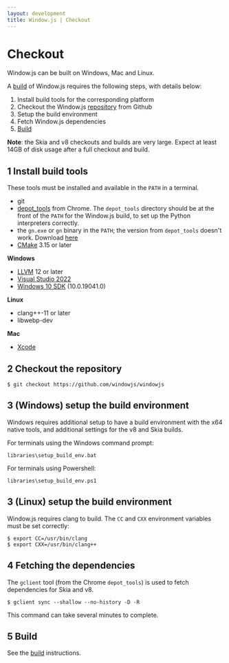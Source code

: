 ```yaml
---
layout: development
title: Window.js | Checkout
---
```


Checkout
========

Window.js can be built on Windows, Mac and Linux.

A [build](/dev/build) of Window.js requires the following steps, with details
below:

1. Install build tools for the corresponding platform
2. Checkout the Window.js [repository](https://github.com/windowjs/windowjs)
   from Github
3. Setup the build environment
4. Fetch Window.js dependencies
5. [Build](/dev/build)

**Note**: the Skia and v8 checkouts and builds are very large. Expect at least
14GB of disk usage after a full checkout and build.

1 Install build tools
---------------------

These tools must be installed and available in the `PATH` in a terminal.

*  git
*  [depot_tools](https://commondatastorage.googleapis.com/chrome-infra-docs/flat/depot_tools/docs/html/depot_tools_tutorial.html#_setting_up) from Chrome.
   The `depot_tools` directory should be at the front of the `PATH` for the
   Window.js build, to set up the Python interpreters correctly.
*  the `gn.exe` or `gn`  binary in the `PATH`; the version from `depot_tools` doesn't work.
   Download [here](https://gn.googlesource.com/gn/+/refs/heads/main#getting-a-binary)
*  [CMake](https://cmake.org/) 3.15 or later


**Windows**

*  [LLVM](http://llvm.org) 12 or later
*  [Visual Studio 2022](https://visualstudio.microsoft.com/)
*  [Windows 10 SDK](https://developer.microsoft.com/en-us/windows/downloads/windows-sdk/) (10.0.19041.0)


**Linux**

*  clang++-11 or later
*  libwebp-dev


**Mac**

*  [Xcode](https://developer.apple.com/xcode/)


2 Checkout the repository
-------------------------

```shell
$ git checkout https://github.com/windowjs/windowjs
```


3 (Windows) setup the build environment
---------------------------------------

Windows requires additional setup to have a build environment with the x64
native tools, and additional settings for the v8 and Skia builds.

For terminals using the Windows command prompt:

```
libraries\setup_build_env.bat
```

For terminals using Powershell:

```
libraries\setup_build_env.ps1
```


3 (Linux) setup the build environment
---------------------------------------

Window.js requires clang to build. The `CC` and `CXX` environment variables
must be set correctly:

```shell
$ export CC=/usr/bin/clang
$ export CXX=/usr/bin/clang++
```


4 Fetching the dependencies
---------------------------

The `gclient` tool (from the Chrome `depot_tools`) is used to fetch dependencies
for Skia and v8.

```shell
$ gclient sync --shallow --no-history -D -R
```

This command can take several minutes to complete.

5 Build
-------

See the [build](/dev/build) instructions.
